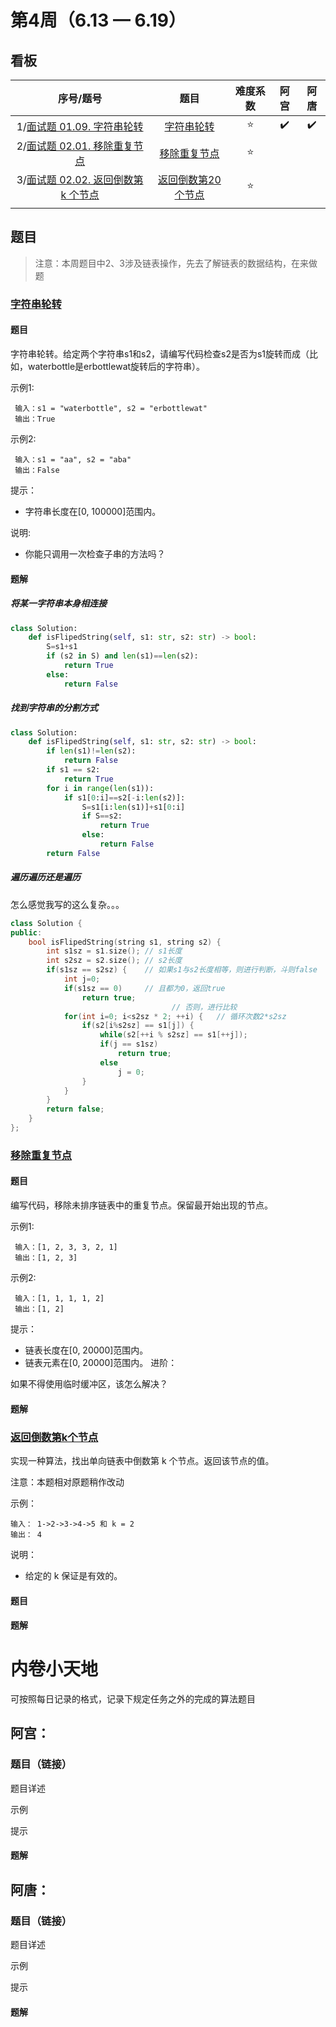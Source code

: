 # 第4周（6.13 — 6.19）

## 看板

|                          序号/题号                           |                   题目                   | 难度系数 |        阿宫        |        阿唐        |
| :----------------------------------------------------------: | :--------------------------------------: | :------: | :----------------: | :----------------: |
| 1/[面试题 01.09. 字符串轮转](https://leetcode.cn/problems/string-rotation-lcci/) |        [字符串轮转](#字符串轮转)         |  :star:  | :heavy_check_mark: | :heavy_check_mark: |
| 2/[面试题 02.01. 移除重复节点](https://leetcode.cn/problems/remove-duplicate-node-lcci/) |      [移除重复节点](#移除重复节点)       |  :star:  |                    |                    |
| 3/[面试题 02.02. 返回倒数第 k 个节点](https://leetcode.cn/problems/kth-node-from-end-of-list-lcci/) | [返回倒数第20个节点](#返回倒数第k个节点) |  :star:  |                    |                    |
|                                                              |                                          |          |                    |                    |

## 题目

> 注意：本周题目中2、3涉及链表操作，先去了解链表的数据结构，在来做题



### [字符串轮转](https://leetcode.cn/problems/string-rotation-lcci/)

#### 题目

字符串轮转。给定两个字符串s1和s2，请编写代码检查s2是否为s1旋转而成（比如，waterbottle是erbottlewat旋转后的字符串）。

示例1:

```
 输入：s1 = "waterbottle", s2 = "erbottlewat"
 输出：True
```

示例2:

```
 输入：s1 = "aa", s2 = "aba"
 输出：False
```

提示：

- 字符串长度在[0, 100000]范围内。

说明:

- 你能只调用一次检查子串的方法吗？



#### 题解

##### 将某一字符串本身相连接

```python
class Solution:
    def isFlipedString(self, s1: str, s2: str) -> bool:
        S=s1+s1
        if (s2 in S) and len(s1)==len(s2):
            return True
        else:
            return False
```

##### 找到字符串的分割方式

```python
class Solution:
    def isFlipedString(self, s1: str, s2: str) -> bool:
        if len(s1)!=len(s2):
            return False
        if s1 == s2:
            return True
        for i in range(len(s1)):
            if s1[0:i]==s2[-i:len(s2)]:
                S=s1[i:len(s1)]+s1[0:i]
                if S==s2:
                    return True
                else:
                    return False
        return False
```



##### 遍历遍历还是遍历

怎么感觉我写的这么复杂。。。

```cpp
class Solution {
public:
    bool isFlipedString(string s1, string s2) {
        int s1sz = s1.size(); // s1长度
        int s2sz = s2.size(); // s2长度
        if(s1sz == s2sz) {    // 如果s1与s2长度相等，则进行判断，斗则false
            int j=0;
            if(s1sz == 0)     // 且都为0，返回true
                return true;
                                    // 否则，进行比较
            for(int i=0; i<s2sz * 2; ++i) {   // 循环次数2*s2sz
                if(s2[i%s2sz] == s1[j]) { 
                    while(s2[++i % s2sz] == s1[++j]);
                    if(j == s1sz)
                        return true;
                    else 
                        j = 0;
                }  
            }
        }
        return false;
    }
};
```





### [移除重复节点](https://leetcode.cn/problems/remove-duplicate-node-lcci/)

#### 题目

编写代码，移除未排序链表中的重复节点。保留最开始出现的节点。

示例1:

```
 输入：[1, 2, 3, 3, 2, 1]
 输出：[1, 2, 3]
```

示例2:

```
 输入：[1, 1, 1, 1, 2]
 输出：[1, 2]
```

提示：

- 链表长度在[0, 20000]范围内。
- 链表元素在[0, 20000]范围内。
    进阶：

如果不得使用临时缓冲区，该怎么解决？



#### 题解



### [返回倒数第k个节点](https://leetcode.cn/problems/kth-node-from-end-of-list-lcci/)

实现一种算法，找出单向链表中倒数第 k 个节点。返回该节点的值。

注意：本题相对原题稍作改动

示例：

```
输入： 1->2->3->4->5 和 k = 2
输出： 4
```

说明：

- 给定的 k 保证是有效的。




#### 题目



#### 题解







# 内卷小天地

可按照每日记录的格式，记录下规定任务之外的完成的算法题目

## 阿宫：

### 题目（链接）

题目详述

示例

提示

#### 题解

## 阿唐：

### 题目（链接）

题目详述

示例

提示

#### 题解